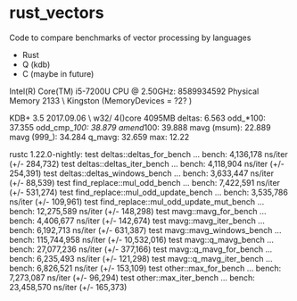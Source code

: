 # rust_vectors
Code to compare benchmarks of vector processing by languages
- Rust
- Q (kdb)
- C (maybe in future)

Intel(R) Core(TM) i5-7200U CPU @ 2.50GHz:
8589934592  Physical Memory  2133 \ Kingston (MemoryDevices = ?2? )

KDB+ 3.5 2017.09.06 \ w32/ 4()core 4095MB
deltas: 6.563
odd_*100: 37.355
odd_cmp_*100: 38.879
amend*100: 39.888
mavg (msum): 22.889
mavg (999_): 34.284
q_mavg: 32.659
max: 12.22

rustc 1.22.0-nightly:
test deltas::deltas_for_bench               ... bench:   4,136,178 ns/iter (+/- 284,732)
test deltas::deltas_iter_bench              ... bench:   4,118,904 ns/iter (+/- 254,391)
test deltas::deltas_windows_bench           ... bench:   3,633,447 ns/iter (+/- 88,539)
test find_replace::mul_odd_bench            ... bench:   7,422,591 ns/iter (+/- 531,274)
test find_replace::mul_odd_update_bench     ... bench:   3,535,786 ns/iter (+/- 109,961)
test find_replace::mul_odd_update_mut_bench ... bench:  12,275,589 ns/iter (+/- 148,298)
test mavg::mavg_for_bench                   ... bench:   4,406,677 ns/iter (+/- 142,674)
test mavg::mavg_iter_bench                  ... bench:   6,192,713 ns/iter (+/- 631,387)
test mavg::mavg_windows_bench               ... bench: 115,744,958 ns/iter (+/- 10,532,016)
test mavg::q_mavg_bench                     ... bench:  27,077,236 ns/iter (+/- 377,166)
test mavg::q_mavg_for_bench                 ... bench:   6,235,493 ns/iter (+/- 121,298)
test mavg::q_mavg_iter_bench                ... bench:   6,826,521 ns/iter (+/- 153,109)
test other::max_for_bench                   ... bench:   7,273,087 ns/iter (+/- 96,294)
test other::max_iter_bench                  ... bench:  23,458,570 ns/iter (+/- 165,373)